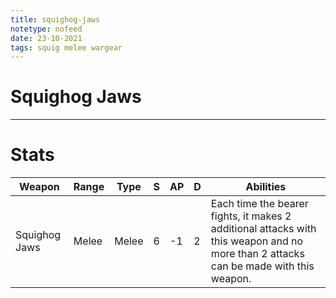 ```yaml
---
title: squighog-jaws
notetype: nofeed
date: 23-10-2021
tags: squig melee wargear
---
```


# Squighog Jaws

---

# Stats

| Weapon        | Range | Type  | S   | AP  | D   | Abilities                                                                                                                            |
| ------------- | ----- | ----- | --- | --- | --- | ------------------------------------------------------------------------------------------------------------------------------------ |
| Squighog Jaws | Melee | Melee | 6   | -1  | 2   | Each time the bearer fights, it makes 2 additional attacks with this weapon and no more than 2 attacks can be made with this weapon. | 
